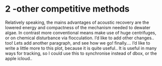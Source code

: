# 2 -other competitive methods
Relatively speaking, the mains advantages of acoustic recovery are the lowered energy and compactness of the mechanism needed to dewater algae. In contrast more conventional means make use of huge centrifuges, or on chemical disturbance via flocculation. I’d like to add other changes.. too! 
Lets add another paragraph, and see how we go!
finally….
I’d like to write a little more to this plot, because it is quite useful..
It is useful in many ways for tracking, so I could use this to synchronise instead of dbox, or the apple icloud.. 